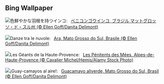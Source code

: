 ## Bing Wallpaper
![](https://www.bing.com/th?id=OHR.BuracodasAraras_JA-JP6532536495_UHD.jpg&w=1000)色鮮やかな羽根を持つインコ:&nbsp;&ensp;[ベニコンゴウインコ, ブラジル マットグロッソ・ド・スル州 (© Ellen Goff/Danita Delimont)](https://www.bing.com/th?id=OHR.BuracodasAraras_JA-JP6532536495_UHD.jpg)
<br><br/>
![](https://www.bing.com/th?id=OHR.BuracodasAraras_IT-IT6602971227_UHD.jpg&w=1000)Danze tra le nuvole:&nbsp;&ensp;[Ara, Mato Grosso do Sul, Brasile (© Ellen Goff/Danita Delimont)](https://www.bing.com/th?id=OHR.BuracodasAraras_IT-IT6602971227_UHD.jpg)
<br><br/>
![](https://www.bing.com/th?id=OHR.PenitentMees_FR-FR9818550884_UHD.jpg&w=1000)Les Géants de la Haute-Provence:&nbsp;&ensp;[Les Pénitents des Mées, Alpes-de-Haute-Provence (© Cavalier Michel/Hemis/Alamy Stock Photo)](https://www.bing.com/th?id=OHR.PenitentMees_FR-FR9818550884_UHD.jpg)
<br><br/>
![](https://www.bing.com/th?id=OHR.BuracodasAraras_ES-ES4509423904_UHD.jpg&w=1000)¡Guay-camayos al aire!:&nbsp;&ensp;[Guacamayo aliverde, Mato Grosso do Sul, Brasil (© Ellen Goff/Danita Delimont)](https://www.bing.com/th?id=OHR.BuracodasAraras_ES-ES4509423904_UHD.jpg)
<br><br/>
